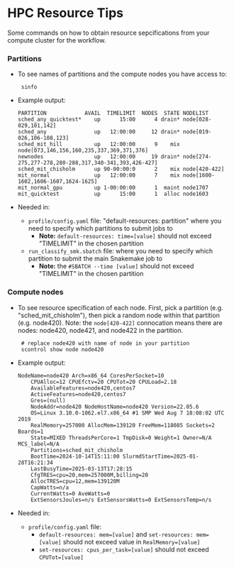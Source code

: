 # HPC Resource Tips
Some commands on how to obtain resource sepcifications from your compute cluster for the workflow. 

### Partitions
- To see names of partitions and the compute nodes you have access to: 

       sinfo

- Example output: 
    ```
    PARTITION            AVAIL  TIMELIMIT  NODES  STATE NODELIST
    sched_any_quicktest*    up      15:00      4 drain* node[028-029,101,142]
    sched_any               up   12:00:00     12 drain* node[019-026,106-108,123]
    sched_mit_hill          up   12:00:00      9    mix node[073,146,156,160,235,337,369,371,376]
    newnodes                up   12:00:00     19 drain* node[274-275,277-278,280-288,317,340-341,393,426-427]
    sched_mit_chisholm      up 90-00:00:0      2    mix node[420-422]
    mit_normal              up   12:00:00      7    mix node[1600-1602,1606-1607,1624-1625]
    mit_normal_gpu          up 1-00:00:00      1  maint node1707
    mit_quicktest           up      15:00      1  alloc node1603
    ```

- Needed in: 
    - `profile/config.yaml` file: "default-resources: partition" where you need to specify which partitions to submit jobs to 
        - **Note:** `default-resources: time=[value]` should not exceed "TIMELIMIT" in the chosen partition 
    - `run_classify_smk.sbatch` file: where you need to specify which partition to submit the main Snakemake job to 
        - **Note:** the `#SBATCH --time [value]` should not exceed "TIMELIMIT" in the chosen partition 

### Compute nodes 
- To see resource specification of each node. First, pick a partition (e.g. "sched_mit_chisholm"), then pick a random node within that partition (e.g. node420). Note: the `node[420-422]` connocation means there are nodes: node420, node421, and node422 in the partition. 

       # replace node420 with name of node in your partition
       scontrol show node node420

- Example output: 
    ```
    NodeName=node420 Arch=x86_64 CoresPerSocket=10 
        CPUAlloc=12 CPUEfctv=20 CPUTot=20 CPULoad=2.18
        AvailableFeatures=node420,centos7
        ActiveFeatures=node420,centos7
        Gres=(null)
        NodeAddr=node420 NodeHostName=node420 Version=22.05.6
        OS=Linux 3.10.0-1062.el7.x86_64 #1 SMP Wed Aug 7 18:08:02 UTC 2019 
        RealMemory=257000 AllocMem=139120 FreeMem=118085 Sockets=2 Boards=1
        State=MIXED ThreadsPerCore=1 TmpDisk=0 Weight=1 Owner=N/A MCS_label=N/A
        Partitions=sched_mit_chisholm 
        BootTime=2024-10-14T15:11:00 SlurmdStartTime=2025-01-28T16:21:34
        LastBusyTime=2025-03-13T17:28:15
        CfgTRES=cpu=20,mem=257000M,billing=20
        AllocTRES=cpu=12,mem=139120M
        CapWatts=n/a
        CurrentWatts=0 AveWatts=0
        ExtSensorsJoules=n/s ExtSensorsWatts=0 ExtSensorsTemp=n/s
    ```
- Needed in: 
    - `profile/config.yaml` file: 
        - `default-resources: mem=[value]` and `set-resources: mem=[value]` should not exceed value in `RealMemory=[value]`
        - `set-resources: cpus_per_task=[value]` should not exceed `CPUTot=[value]`